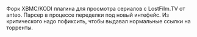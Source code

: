 
Форк XBMC/KODI плагина для просмотра сериалов с LostFilm.TV от anteo.
Парсер в процессе переделки под новый интефейс. Из критического надо пофиксить, чтобы выдавал нормальные ссылки на торренты.
